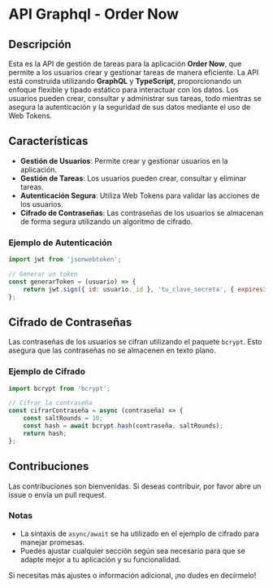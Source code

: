 # API Graphql - Order Now

## Descripción

Esta es la API de gestión de tareas para la aplicación **Order Now**, que permite a los usuarios crear y gestionar tareas de manera eficiente. La API está construida utilizando **GraphQL** y **TypeScript**, proporcionando un enfoque flexible y tipado estático para interactuar con los datos. Los usuarios pueden crear, consultar y administrar sus tareas, todo mientras se asegura la autenticación y la seguridad de sus datos mediante el uso de Web Tokens.

## Características

- **Gestión de Usuarios**: Permite crear y gestionar usuarios en la aplicación.
- **Gestión de Tareas**: Los usuarios pueden crear, consultar y eliminar tareas.
- **Autenticación Segura**: Utiliza Web Tokens para validar las acciones de los usuarios.
- **Cifrado de Contraseñas**: Las contraseñas de los usuarios se almacenan de forma segura utilizando un algoritmo de cifrado.

### Ejemplo de Autenticación

```javascript
import jwt from 'jsonwebtoken';

// Generar un token
const generarToken = (usuario) => {
    return jwt.sign({ id: usuario._id }, 'tu_clave_secreta', { expiresIn: '1h' });
};
```

## Cifrado de Contraseñas

Las contraseñas de los usuarios se cifran utilizando el paquete `bcrypt`. Esto asegura que las contraseñas no se almacenen en texto plano.

### Ejemplo de Cifrado

```javascript
import bcrypt from 'bcrypt';

// Cifrar la contraseña
const cifrarContraseña = async (contraseña) => {
    const saltRounds = 10;
    const hash = await bcrypt.hash(contraseña, saltRounds);
    return hash;
};
```

## Contribuciones

Las contribuciones son bienvenidas. Si deseas contribuir, por favor abre un issue o envía un pull request.

### Notas

- La sintaxis de `async/await` se ha utilizado en el ejemplo de cifrado para manejar promesas.
- Puedes ajustar cualquier sección según sea necesario para que se adapte mejor a tu aplicación y su funcionalidad.

Si necesitas más ajustes o información adicional, ¡no dudes en decírmelo!